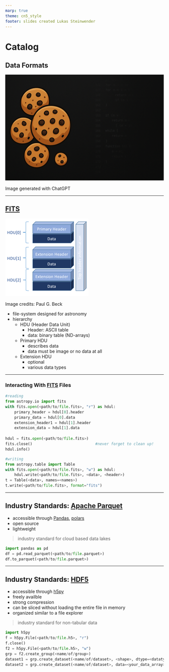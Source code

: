 ```yaml
---
marp: true
theme: cn5_style
footer: slides created Lukas Steinwender
---
```


<!-- _class: titleslide -->
# Catalog
## Data Formats

![bg](../../gfx/TitlePage.png)
<div class="footnote">Image generated with ChatGPT</div>

---
## [FITS](https://docs.astropy.org/en/latest/io/fits/index.html)
<!-- FITS: Flexible Image Transfer Format -->

![bg 100% vertical right:30%](../../gfx/fits_sketch.png)
<div class="footnote">Image credits: Paul G. Beck</div>

* file-system designed for astronomy
* hierarchy
    * HDU (Header Data Unit)
        * Header: ASCII table
        * data: binary table (ND-arrays)
    * Primary HDU
        * describes data
        * data must be image or no data at all
    * Extension HDU
        * optional
        * various data types

---
### Interacting With [FITS](https://docs.astropy.org/en/latest/io/fits/index.html) Files
```python
#reading
from astropy.io import fits
with fits.open(<path/to/file.fits>, "r") as hdul:                                         
    primary_header = hdul[0].header
    primary_data = hdul[0].data
    extension_header1 = hdul[1].header
    extension_data = hdul[1].data

hdul = fits.open(<path/to/file.fits>)
fits.close()                            #never forget to clean up!
hdul.info()
```
```python
#writing
from astropy.table import Table
with fits.open(<path/to/file.fits>, "w") as hdul:
    hdul.write(<path/to/file.fits>, <data>, <header>)
t = Table(<data>, names=<names>)
t.write(<path/to/file.fits>, format="fits")
```
---
## Industry Standards: [Apache Parquet](https://parquet.apache.org/)
* accessible through [Pandas](https://pandas.pydata.org/docs/reference/api/pandas.read_parquet.html), [polars](https://docs.pola.rs/api/python/stable/reference/api/polars.read_parquet.html)
* open source
* lightweight

> industry standard for cloud based data lakes
```python
import pandas as pd
df = pd.read_parquet(<path/to/file.parquet>)
df.to_parquet(<path/to/file.parquet>)
```
---

## Industry Standards: [HDF5](https://www.hdfgroup.org/solutions/hdf5/)
* accessible through [h5py](https://docs.h5py.org/)
* freely availble
* strong compression
* can be sliced without loading the entire file in memory
* organized similar to a file explorer

> industry standard for non-tabular data
```python
import h5py
f = h5py.File(<path/to/file.h5>, "r")                                       #reading
f.close()
f2 = h5py.File(<path/to/file.h5>, "w")                                      #creating file
grp = f2.create_group(<name/of/group>)                                      #creating a group
dataset1 = grp.create_dataset(<name/of/dataset>, <shape>, dtype=<datatype>) #add data
dataset2 = grp.create_dataset(<name/of/dataset>, data=<your_data_array>)    #add data
```